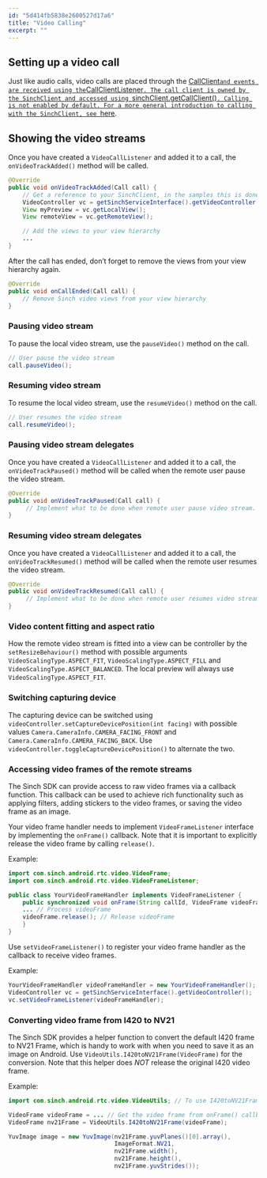 ```yaml
---
id: "5d414fb5838e2600527d17a6"
title: "Video Calling"
excerpt: ""
---
```

## Setting up a video call

Just like audio calls, video calls are placed through the [CallClient` and events are received using the `CallClientListener`. The call client is owned by the SinchClient and accessed using `sinchClient.getCallClient()`. Calling is not enabled by default. For a more general introduction to calling with the SinchClient, see `here](doc:androidcalling).

## Showing the video streams

Once you have created a `VideoCallListener` and added it to a call, the `onVideoTrackAdded()` method will be called.
```java
@Override
public void onVideoTrackAdded(Call call) {
    // Get a reference to your SinchClient, in the samples this is done through the service interface:
    VideoController vc = getSinchServiceInterface().getVideoController();
    View myPreview = vc.getLocalView();
    View remoteView = vc.getRemoteView();

    // Add the views to your view hierarchy
    ...
}
```


After the call has ended, don’t forget to remove the views from your view hierarchy again.
```java
@Override
public void onCallEnded(Call call) {
    // Remove Sinch video views from your view hierarchy
}
```


### Pausing video stream

To pause the local video stream, use the `pauseVideo()` method on the call.
```java
// User pause the video stream 
call.pauseVideo();
```


### Resuming video stream

To resume the local video stream, use the `resumeVideo()` method on the call.
```java
// User resumes the video stream 
call.resumeVideo();
```


### Pausing video stream delegates

Once you have created a `VideoCallListener` and added it to a call, the `onVideoTrackPaused()` method will be called when the remote user pause the video stream.
```java
@Override
public void onVideoTrackPaused(Call call) {
     // Implement what to be done when remote user pause video stream.
}
```


### Resuming video stream delegates

Once you have created a `VideoCallListener` and added it to a call, the `onVideoTrackResumed()` method will be called when the remote user resumes the video stream.
```java
@Override
public void onVideoTrackResumed(Call call) {
     // Implement what to be done when remote user resumes video stream.
}
```


### Video content fitting and aspect ratio

How the remote video stream is fitted into a view can be controller by the `setResizeBehaviour()` method with possible arguments `VideoScalingType.ASPECT_FIT`, `VideoScalingType.ASPECT_FILL` and `VideoScalingType.ASPECT_BALANCED`. The local preview will always use `VideoScalingType.ASPECT_FIT`.

### Switching capturing device

The capturing device can be switched using `videoController.setCaptureDevicePosition(int facing)` with possible values `Camera.CameraInfo.CAMERA_FACING_FRONT` and `Camera.CameraInfo.CAMERA_FACING_BACK`. Use `videoController.toggleCaptureDevicePosition()` to alternate the two.

### Accessing video frames of the remote streams

The Sinch SDK can provide access to raw video frames via a callback function. This callback can be used to achieve rich functionality such as applying filters, adding stickers to the video frames, or saving the video frame as an image.

Your video frame handler needs to implement `VideoFrameListener` interface by implementing the `onFrame()` callback. Note that it is important to explicitly release the video frame by calling `release()`.

Example:
```java
import com.sinch.android.rtc.video.VideoFrame;
import com.sinch.android.rtc.video.VideoFrameListener;

public class YourVideoFrameHandler implements VideoFrameListener {
    public synchronized void onFrame(String callId, VideoFrame videoFrame) {
    ... // Process videoFrame
    videoFrame.release(); // Release videoFrame
    }
}
```


Use `setVideoFrameListener()` to register your video frame handler as the callback to receive video frames.

Example:
```java
YourVideoFrameHandler videoFrameHandler = new YourVideoFrameHandler();
VideoController vc = getSinchServiceInterface().getVideoController();
vc.setVideoFrameListener(videoFrameHandler);
```


### Converting video frame from I420 to NV21

The Sinch SDK provides a helper function to convert the default I420 frame to NV21 Frame, which is handy to work with when you need to save it as an image on Android. Use `VideoUtils.I420toNV21Frame(VideoFrame)` for the conversion. Note that this helper does *NOT* release the original I420 video frame.

Example:
```java
import com.sinch.android.rtc.video.VideoUtils; // To use I420toNV21Frame

VideoFrame videoFrame = ... // Get the video frame from onFrame() callback
VideoFrame nv21Frame = VideoUtils.I420toNV21Frame(videoFrame);

YuvImage image = new YuvImage(nv21Frame.yuvPlanes()[0].array(),
                              ImageFormat.NV21,
                              nv21Frame.width(),
                              nv21Frame.height(),
                              nv21Frame.yuvStrides());
```